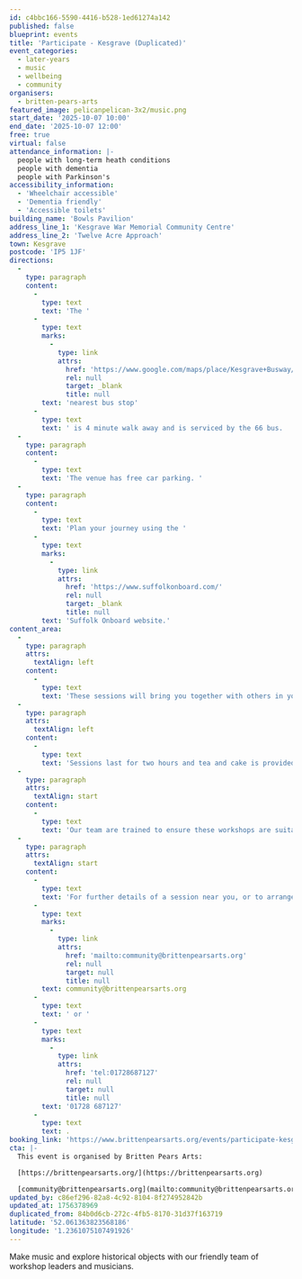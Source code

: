 ```yaml
---
id: c4bbc166-5590-4416-b528-1ed61274a142
published: false
blueprint: events
title: 'Participate - Kesgrave (Duplicated)'
event_categories:
  - later-years
  - music
  - wellbeing
  - community
organisers:
  - britten-pears-arts
featured_image: pelicanpelican-3x2/music.png
start_date: '2025-10-07 10:00'
end_date: '2025-10-07 12:00'
free: true
virtual: false
attendance_information: |-
  people with long-term heath conditions
  people with dementia
  people with Parkinson's
accessibility_information:
  - 'Wheelchair accessible'
  - 'Dementia friendly'
  - 'Accessible toilets'
building_name: 'Bowls Pavilion'
address_line_1: 'Kesgrave War Memorial Community Centre'
address_line_2: 'Twelve Acre Approach'
town: Kesgrave
postcode: 'IP5 1JF'
directions:
  -
    type: paragraph
    content:
      -
        type: text
        text: 'The '
      -
        type: text
        marks:
          -
            type: link
            attrs:
              href: 'https://www.google.com/maps/place/Kesgrave+Busway/@52.0612781,1.2335648,17z/data=!4m14!1m7!3m6!1s0x47d99e8b47a56203:0xc1efc226540828b3!2sKesgrave+War+Memorial+Community+Centre!8m2!3d52.0612781!4d1.2361397!16s%2Fg%2F1yfdqy0fk!3m5!1s0x47d99e8b44390f3d:0x527cf50fb72368ed!8m2!3d52.061828!4d1.2364081!16s%2Fg%2F1vb9cb2k?entry=ttu&g_ep=EgoyMDI1MDEwMS4wIKXMDSoASAFQAw%3D%3D'
              rel: null
              target: _blank
              title: null
        text: 'nearest bus stop'
      -
        type: text
        text: ' is 4 minute walk away and is serviced by the 66 bus.  '
  -
    type: paragraph
    content:
      -
        type: text
        text: 'The venue has free car parking. '
  -
    type: paragraph
    content:
      -
        type: text
        text: 'Plan your journey using the '
      -
        type: text
        marks:
          -
            type: link
            attrs:
              href: 'https://www.suffolkonboard.com/'
              rel: null
              target: _blank
              title: null
        text: 'Suffolk Onboard website.'
content_area:
  -
    type: paragraph
    attrs:
      textAlign: left
    content:
      -
        type: text
        text: 'These sessions will bring you together with others in your local community, providing an opportunity to take part in activities and connect over tea and cake. '
  -
    type: paragraph
    attrs:
      textAlign: left
    content:
      -
        type: text
        text: 'Sessions last for two hours and tea and cake is provided. No musical experience is necessary.'
  -
    type: paragraph
    attrs:
      textAlign: start
    content:
      -
        type: text
        text: 'Our team are trained to ensure these workshops are suitable for those living with long term health conditions, including Dementia and Parkinson’s.'
  -
    type: paragraph
    attrs:
      textAlign: start
    content:
      -
        type: text
        text: 'For further details of a session near you, or to arrange transport, please contact the Community Team on '
      -
        type: text
        marks:
          -
            type: link
            attrs:
              href: 'mailto:community@brittenpearsarts.org'
              rel: null
              target: null
              title: null
        text: community@brittenpearsarts.org
      -
        type: text
        text: ' or '
      -
        type: text
        marks:
          -
            type: link
            attrs:
              href: 'tel:01728687127'
              rel: null
              target: null
              title: null
        text: '01728 687127'
      -
        type: text
        text: .
booking_link: 'https://www.brittenpearsarts.org/events/participate-kesgrave'
cta: |-
  This event is organised by Britten Pears Arts:

  [https://brittenpearsarts.org/](https://brittenpearsarts.org)

  [community@brittenpearsarts.org](mailto:community@brittenpearsarts.org)
updated_by: c86ef296-82a8-4c92-8104-8f274952842b
updated_at: 1756378969
duplicated_from: 84b0d6cb-272c-4fb5-8170-31d37f163719
latitude: '52.061363823568186'
longitude: '1.2361075107491926'
---
```

Make music and explore historical objects with our friendly team of workshop leaders and musicians.